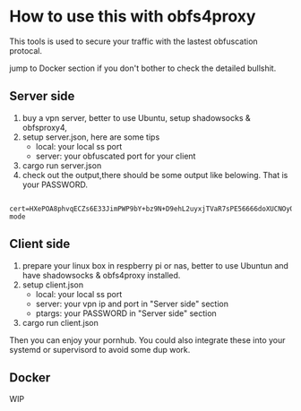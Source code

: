 # How to use this with obfs4proxy

This tools is used to secure your traffic with the lastest obfuscation protocal.

jump to Docker section if you don't bother to check the detailed bullshit.


## Server side
1. buy a vpn server, better to use Ubuntu, setup shadowsocks & obfsproxy4,
2. setup server.json, here are some tips
	* local: your local ss port
	* server: your obfuscated port for your client
3. cargo run server.json
4. check out the output,there should be some output like belowing. That is your PASSWORD.
```
	cert=HXePOA8phvqECZs6E33JimPWP9bY+bz9N+D9ehL2uyxjTVaR7sPE56666doXUCNOyQV/LQ;iat-mode
```


## Client side
1. prepare your linux box in respberry pi or nas, better to use Ubuntun and have shadowsocks & obfs4proxy installed.
2. setup client.json
	* local: your local ss port
	* server: your vpn ip and port in "Server side" section
	* ptargs: your PASSWORD in "Server side" section
3. cargo run client.json

Then you can enjoy your pornhub. You could also integrate these into your systemd or supervisord to avoid some dup work.


## Docker
WIP






